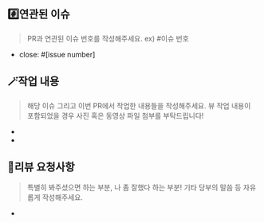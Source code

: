 ## #️⃣연관된 이슈

> PR과 연관된 이슈 번호를 작성해주세요. ex) #이슈 번호

- close: #[issue number]

## 🪄작업 내용

> 해당 이슈 그리고 이번 PR에서 작업한 내용들을 작성해주세요.
> 뷰 작업 내용이 포함되었을 경우 사진 혹은 동영상 파일 첨부를 부탁드립니다!

-
-

## 💖리뷰 요청사항

> 특별히 봐주셨으면 하는 부분, 나 좀 잘했다 하는 부분! 기타 당부의 말씀 등 자유롭게 작성해주세요.

-
